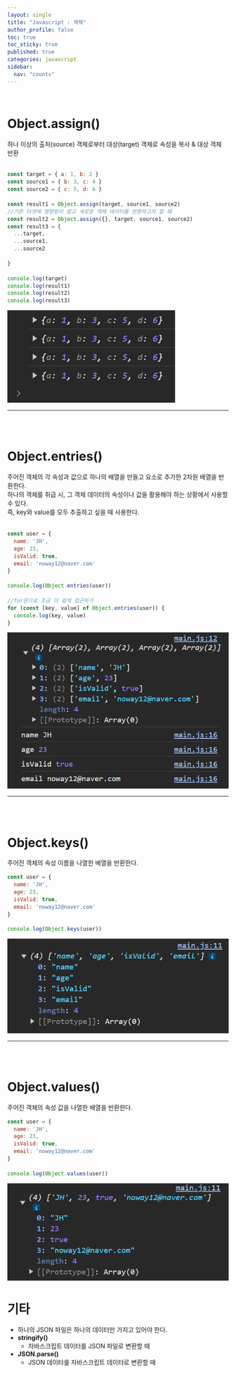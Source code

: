 ```yaml
---
layout: single
title: "Javascript : 객체"
author_profile: false
toc: true
toc_sticky: true
published: true
categories: javascript
sidebar:
  nav: "counts"
---
```


<br>

# Object.assign()

<div class="notice--info">
하나 이상의 출처(source) 객체로부터 대상(target) 객체로 속성을 복사 & 대상 객체 반환
</div>

```javascript

const target = { a: 1, b: 2 }
const source1 = { b: 3, c: 4 }
const source2 = { c: 5, d: 6 }

const result1 = Object.assign(target, source1, source2)
//기존 타겟에 영향받지 않고 새로운 객체 데이터를 반환하고자 할 때
const result2 = Object.assign({}, target, source1, source2)
const result3 = {
  ...target,
  ...source1,
  ...source2

}

console.log(target)
console.log(result1)
console.log(result2)
console.log(result3)
```

<img src="/assets/images/Javascript/javascript-객체1.png" />

<hr>
<br>
<br>

# Object.entries()

<div class="notice--info">
주어진 객체의 각 속성과 값으로 하나의 배열을 만들고 요소로 추가한 2차원 배열을 반환한다.<br>
하나의 객체를 취급 시, 그 객체 데이터의 속성이나 값을 활용해야 하는 상황에서 사용할 수 있다.<br>
즉, key와 value를 모두 추출하고 싶을 때 사용한다.
</div>

```javascript

const user = {
  name: 'JH',
  age: 23,
  isValid: true,
  email: 'noway12@naver.com'
}

console.log(Object.entries(user))

//for문으로 조금 더 쉽게 접근하기
for (const [key, value] of Object.entries(user)) {
  console.log(key, value)
}

```

<img src="/assets/images/Javascript/javascript-객체2.png" />

<hr>
<br>
<br>

# Object.keys()

<div class="notice--primary">
주어진 객체의 속성 이름을 나열한 배열을 반환한다.
</div>

```javascript
const user = {
  name: 'JH',
  age: 23,
  isValid: true,
  email: 'noway12@naver.com'
}

console.log(Object.keys(user))
```

<img src="/assets/images/Javascript/javascript-객체3.png" />

<hr>
<br>
<br>

# Object.values()

<div class="notice--info">
주어진 객체의 속성 값을 나열한 배열을 반환한다.
</div>

```javascript
const user = {
  name: 'JH',
  age: 23,
  isValid: true,
  email: 'noway12@naver.com'
}

console.log(Object.values(user))
```

<img src="/assets/images/Javascript/javascript-객체4.png" />


# 기타

* 하나의 JSON 파일은 하나의 데이터만 가지고 있어야 한다.
* **stringify()**
  - 자바스크립트 데이터를 JSON 파일로 변환할 때
* **JSON.parse()**
  - JSON 데이터를 자바스크립트 데이터로 변환할 때